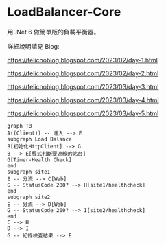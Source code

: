 # LoadBalancer-Core

用 .Net 6 做簡單版的負載平衡器。

詳細說明請見 Blog:

https://felicnoblog.blogspot.com/2023/02/day-1.html

https://felicnoblog.blogspot.com/2023/02/day-2.html

https://felicnoblog.blogspot.com/2023/03/day-3.html

https://felicnoblog.blogspot.com/2023/03/day-4.html

https://felicnoblog.blogspot.com/2023/03/day-5.html

```mermaid
graph TB
A((Client)) -- 進入 --> E
subgraph Load Balance
B[初始化HttpClient] --> G
B --> E[程式判斷要連線的站台]
G[Timer-Health Check]
end 
subgraph site1
E -- 分流 --> C[Web]
G -- StatusCode 200? --> H[site1/healthcheck]
end 
subgraph site2
E -- 分流 --> D[Web]
G -- StatusCode 200? --> I[site2/healthcheck]
end 
C --> H
D --> I
G -- 紀錄檢查結果 --> E
```
